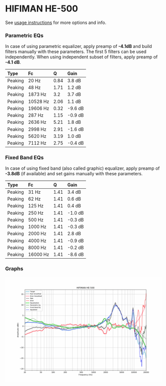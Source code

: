 # HIFIMAN HE-500
See [usage instructions](https://github.com/jaakkopasanen/AutoEq#usage) for more options and info.

### Parametric EQs
In case of using parametric equalizer, apply preamp of **-4.1dB** and build filters manually
with these parameters. The first 5 filters can be used independently.
When using independent subset of filters, apply preamp of **-4.1 dB**.

| Type    | Fc       |    Q | Gain    |
|:--------|:---------|:-----|:--------|
| Peaking | 20 Hz    | 0.84 | 3.8 dB  |
| Peaking | 48 Hz    | 1.71 | 1.2 dB  |
| Peaking | 1873 Hz  | 3.2  | 3.7 dB  |
| Peaking | 10528 Hz | 2.06 | 1.1 dB  |
| Peaking | 19606 Hz | 0.32 | -9.6 dB |
| Peaking | 287 Hz   | 1.15 | -0.9 dB |
| Peaking | 2636 Hz  | 5.21 | 1.8 dB  |
| Peaking | 2998 Hz  | 2.91 | -1.6 dB |
| Peaking | 5620 Hz  | 3.19 | 1.0 dB  |
| Peaking | 7112 Hz  | 2.75 | -0.4 dB |

### Fixed Band EQs
In case of using fixed band (also called graphic) equalizer, apply preamp of **-3.8dB**
(if available) and set gains manually with these parameters.

| Type    | Fc       |    Q | Gain    |
|:--------|:---------|:-----|:--------|
| Peaking | 31 Hz    | 1.41 | 3.4 dB  |
| Peaking | 62 Hz    | 1.41 | 0.6 dB  |
| Peaking | 125 Hz   | 1.41 | 0.4 dB  |
| Peaking | 250 Hz   | 1.41 | -1.0 dB |
| Peaking | 500 Hz   | 1.41 | -0.3 dB |
| Peaking | 1000 Hz  | 1.41 | -0.3 dB |
| Peaking | 2000 Hz  | 1.41 | 2.8 dB  |
| Peaking | 4000 Hz  | 1.41 | -0.9 dB |
| Peaking | 8000 Hz  | 1.41 | -0.2 dB |
| Peaking | 16000 Hz | 1.41 | -8.6 dB |

### Graphs
![](./HIFIMAN%20HE-500.png)
